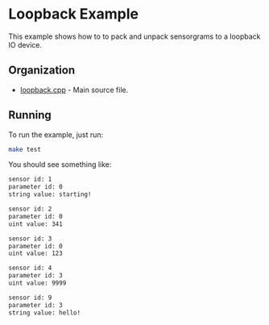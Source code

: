 # Loopback Example

This example shows how to to pack and unpack sensorgrams to a loopback IO
device.

## Organization

* [loopback.cpp](loopback.cpp) - Main source file.

## Running

To run the example, just run:

```sh
make test
```

You should see something like:

```sh
sensor id: 1
parameter id: 0
string value: starting!

sensor id: 2
parameter id: 0
uint value: 341

sensor id: 3
parameter id: 0
uint value: 123

sensor id: 4
parameter id: 3
uint value: 9999

sensor id: 9
parameter id: 3
string value: hello!
```
